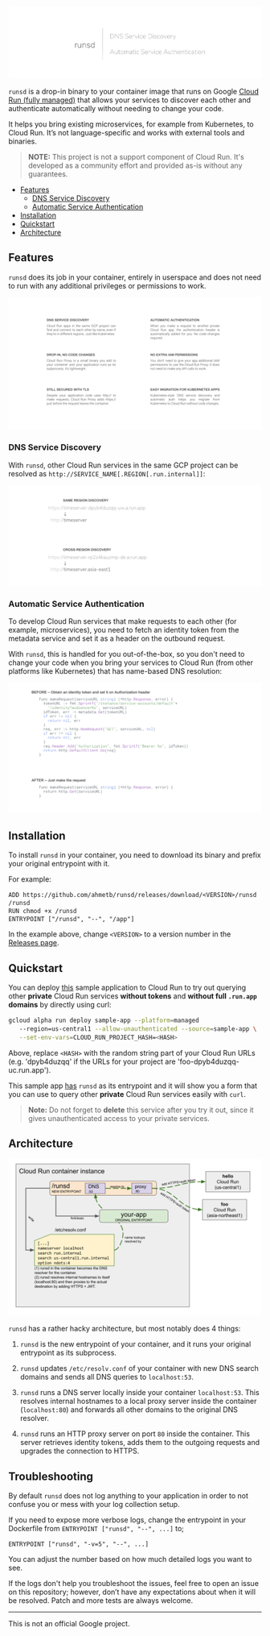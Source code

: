![runsd](assets/img/logo.png)

`runsd` is a drop-in binary to your container image that runs on Google [Cloud
Run (fully managed)](https://cloud.run) that allows your services to discover
each other and authenticate automatically without needing to change your code.

It helps you bring existing microservices, for example from Kubernetes, to Cloud
Run. It’s not language-specific and works with external tools and binaries.

> **NOTE:** This project is not a support component of Cloud Run. It's developed
> as a community effort and provided as-is without any guarantees.

<!--
  ⚠️ DO NOT UPDATE THE TABLE OF CONTENTS MANUALLY ️️⚠️
  run `npx markdown-toc -i README.md`.

  Please stick to 80-character line wraps as much as you can.
-->

<!-- toc -->

- [Features](#features)
  * [DNS Service Discovery](#dns-service-discovery)
  * [Automatic Service Authentication](#automatic-service-authentication)
- [Installation](#installation)
- [Quickstart](#quickstart)
- [Architecture](#architecture)

<!-- tocstop -->

## Features

`runsd` does its job in your container, entirely in userspace and does not need
to run with any additional privileges or permissions to work.

![runsd feature list](assets/img/features.png)

### DNS Service Discovery

With `runsd`, other Cloud Run services in the same GCP project can be
resolved as `http://SERVICE_NAME[.REGION[.run.internal]]`:

![runsd service discovery](assets/img/sd.png)

### Automatic Service Authentication

To develop Cloud Run services that make requests to each other (for
example, microservices), you need to fetch an identity token from the metadata
service and set it as a header on the outbound request.

With `runsd`, this is handled for you out-of-the-box, so you don't need
to change your code when you bring your services to Cloud Run (from other
platforms like Kubernetes) that has name-based DNS resolution:

![Cloud Run authentication before & after](assets/img/auth_code.png)

## Installation

To install `runsd` in your container, you need to download its binary and prefix
your original entrypoint with it.

For example:

```text
ADD https://github.com/ahmetb/runsd/releases/download/<VERSION>/runsd /runsd
RUN chmod +x /runsd
ENTRYPOINT ["/runsd", "--", "/app"]
```

In the example above, change `<VERSION>` to a version number in the [Releases
page](https://github.com/ahmetb/runsd).

## Quickstart

You can deploy [this](./sample-app) sample application to Cloud Run to try out
querying other **private** Cloud Run services  **without tokens** and **without full `.run.app`
domains** by directly using curl:

```sh
gcloud alpha run deploy sample-app --platform=managed
   --region=us-central1 --allow-unauthenticated --source=sample-app \
   --set-env-vars=CLOUD_RUN_PROJECT_HASH=<HASH>
```

Above, replace `<HASH>` with the random string part of your Cloud Run URLs (e.g.
'dpyb4duzqq' if the URLs for your project are 'foo-dpyb4duzqq-uc.run.app').

This sample app [has](./sample-app/Dockerfile) `runsd` as its entrypoint and it
will show you a form that you can use to query other **private** Cloud Run
services easily with `curl`.

> **Note:** Do not forget to **delete** this service after you try it out, since
> it gives unauthenticated access to your private services.

## Architecture

![runsd Architecture Diagram](assets/img/architecture.png)

`runsd` has a rather hacky architecture, but most notably does 4 things:

1. `runsd` is the new entrypoint of your container, and it runs your original
   entrypoint as its subprocess.

1. `runsd` updates `/etc/resolv.conf` of your container with new DNS search
   domains and sends all DNS queries to `localhost:53`.

1. `runsd` runs a DNS server locally inside your container `localhost:53`. This
   resolves internal hostnames to a local proxy server inside the container
   (`localhost:80`) and forwards all other domains to the original DNS resolver.

1. `runsd` runs an HTTP proxy server on port `80` inside the container. This
   server retrieves identity tokens, adds them to the outgoing requests and
   upgrades the connection to HTTPS.

## Troubleshooting

By default `runsd` does not log anything to your application in order to not
confuse you or mess with your log collection setup.

If you need to expose more verbose logs, change the entrypoint in your
Dockerfile from `ENTRYPOINT ["runsd", "--", ...]` to;

    ENTRYPOINT ["runsd", "-v=5", "--", ...]

You can adjust the number based on how much detailed logs you want to see.

If the logs don't help you troubleshoot the issues, feel free to open an issue
on this repository; however, don’t have any expectations about when it will be
resolved. Patch and more tests are always welcome.

-----

This is not an official Google project.
